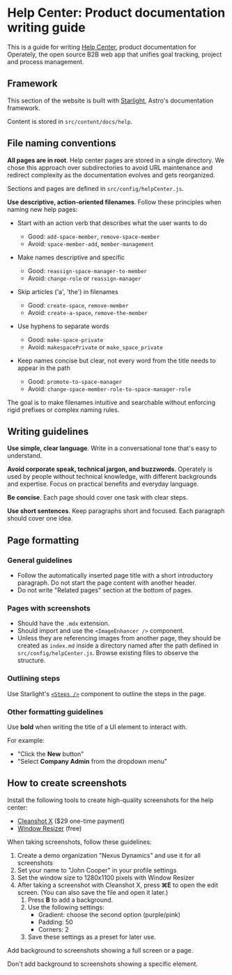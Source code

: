 # Help Center: Product documentation writing guide

This is a guide for writing [Help Center](https://operately.com/help),
product documentation for Operately, the open source B2B web app that unifies goal tracking, project and process management.

## Framework

This section of the website is built with [Starlight](https://starlight.astro.build/), Astro's documentation framework.

Content is stored in `src/content/docs/help`.

## File naming conventions

**All pages are in root**. Help center pages are stored in a single directory. We chose this approach over subdirectories to avoid URL maintenance and redirect complexity as the documentation evolves and gets reorganized.

Sections and pages are defined in `src/config/helpCenter.js`.

**Use descriptive, action-oriented filenames**. Follow these principles when naming new help pages:

- Start with an action verb that describes what the user wants to do

  - Good: `add-space-member`, `remove-space-member`
  - Avoid: `space-member-add`, `member-management`

- Make names descriptive and specific

  - Good: `reassign-space-manager-to-member`
  - Avoid: `change-role` or `reassign-manager`

- Skip articles ('a', 'the') in filenames

  - Good: `create-space`, `remove-member`
  - Avoid: `create-a-space`, `remove-the-member`

- Use hyphens to separate words

  - Good: `make-space-private`
  - Avoid: `makespacePrivate` or `make_space_private`

- Keep names concise but clear, not every word from the title needs to appear in the path
  - Good: `promote-to-space-manager`
  - Avoid: `change-space-member-role-to-space-manager-role`

The goal is to make filenames intuitive and searchable without enforcing rigid prefixes or complex naming rules.

## Writing guidelines

**Use simple, clear language**. Write in a conversational tone that's easy to understand.

**Avoid corporate speak, technical jargon, and buzzwords**. Operately is used by people without technical knowledge, with different backgrounds and expertise. Focus on practical benefits and everyday language.

**Be concise**. Each page should cover one task with clear steps.

**Use short sentences**. Keep paragraphs short and focused. Each paragraph should cover one idea.

## Page formatting

### General guidelines

- Follow the automatically inserted page title with a short introductory paragraph. Do not start the page content with another header.
- Do not write "Related pages" section at the bottom of pages.

### Pages with screenshots

- Should have the `.mdx` extension.
- Should import and use the `<ImageEnhancer />` component.
- Unless they are referencing images from another page, they should be created as `index.md` inside a directory named after the path defined in `src/config/helpCenter.js`. Browse existing files to observe the structure.

### Outlining steps

Use Starlight's [`<Steps />`](https://starlight.astro.build/components/steps/) component to outline the steps in the page.

### Other formatting guidelines

Use **bold** when writing the title of a UI element to interact with.

For example:

- "Click the **New** button"
- "Select **Company Admin** from the dropdown menu"

## How to create screenshots

Install the following tools to create high-quality screenshots for the help center:

- [Cleanshot X](https://www.cleanshot.com/) ($29 one-time payment)
- [Window Resizer](https://chromewebstore.google.com/detail/window-resizer/kkelicaakdanhinjdeammmilcgefonfh) (free)

When taking screenshots, follow these guidelines:

1. Create a demo organization "Nexus Dynamics" and use it for all screenshots
2. Set your name to "John Cooper" in your profile settings
3. Set the window size to 1280x1100 pixels with Window Resizer
4. After taking a screenshot with Cleanshot X, press **⌘E** to open the edit screen. (You can also save the file and open it later.)
   1. Press **B** to add a background.
   2. Use the following settings:
      - Gradient: choose the second option (purple/pink)
      - Padding: 50
      - Corners: 2
   3. Save these settings as a preset for later use.

Add background to screenshots showing a full screen or a page.

Don't add background to screenshots showing a specific element.
